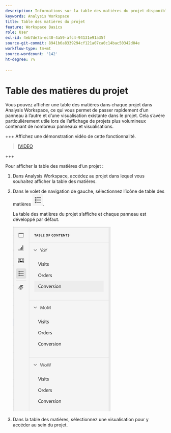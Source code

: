 ```yaml
---
description: Informations sur la table des matières du projet disponible sur les projets
keywords: Analysis Workspace
title: Table des matières du projet
feature: Workspace Basics
role: User
exl-id: 4eb7de7a-ec40-4a59-afc4-94131e91a35f
source-git-commit: 8941b6a8339294cf121a07ca0c14bac50342d04e
workflow-type: tm+mt
source-wordcount: '142'
ht-degree: 7%

---
```


# Table des matières du projet

Vous pouvez afficher une table des matières dans chaque projet dans Analysis Workspace, ce qui vous permet de passer rapidement d’un panneau à l’autre et d’une visualisation existante dans le projet. Cela s’avère particulièrement utile lors de l’affichage de projets plus volumineux contenant de nombreux panneaux et visualisations.

+++ Affichez une démonstration vidéo de cette fonctionnalité.

>[!VIDEO](https://video.tv.adobe.com/v/26990/?learn=on)

+++

Pour afficher la table des matières d’un projet :

1. Dans Analysis Workspace, accédez au projet dans lequel vous souhaitez afficher la table des matières.

1. Dans le volet de navigation de gauche, sélectionnez l’icône de table des matières ![icône de toc](assets/toc-icon.png).

   La table des matières du projet s’affiche et chaque panneau est développé par défaut.

   ![Table des matières du projet étendue](assets/project-toc-expanded.png)

1. Dans la table des matières, sélectionnez une visualisation pour y accéder au sein du projet.
